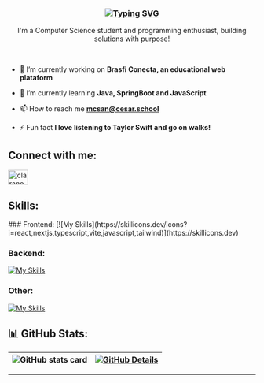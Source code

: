 <h3 align="center">
<a href="https://git.io/typing-svg"><img src="https://readme-typing-svg.demolab.com?font=Fira+Code&size=34&duration=4000&pause=1000&color=8C1FF7&center=true&width=940&height=60&lines=Hi!+I'm+Clara+Neves+%F0%9F%98%8A" alt="Typing SVG" /></a></h3>
<p align="center">I'm a Computer Science student and programming enthusiast, building solutions with purpose!</p>

<br>

- 🔭 I’m currently working on **Brasfi Conecta, an educational web plataform**

- 🌱 I’m currently learning **Java, SpringBoot and JavaScript**

- 📫 How to reach me **mcsan@cesar.school**

- ⚡ Fun fact **I love listening to Taylor Swift and go on walks!**

<h2 align="left">Connect with me:</h2>
<p align="left">
<a href="https://linkedin.com/in/claranevess" target="blank"><img align="center" src="https://raw.githubusercontent.com/rahuldkjain/github-profile-readme-generator/master/src/images/icons/Social/linked-in-alt.svg" alt="claranevess" height="30" width="40" /></a>
</p>

<h2 align="left">Skills:</h2>
### Frontend:
[![My Skills](https://skillicons.dev/icons?i=react,nextjs,typescript,vite,javascript,tailwind)](https://skillicons.dev)

### Backend:
[![My Skills](https://skillicons.dev/icons?i=django,spring,java,python,c)](https://skillicons.dev)

### Other:
[![My Skills](https://skillicons.dev/icons?i=git,vscode,postgresql)](https://skillicons.dev)
<br>
## 📊 GitHub Stats:
| ![GitHub stats card](http://github-profile-summary-cards.vercel.app/api/cards/stats?username=claranevess&theme=dracula) | [![GitHub Details](http://github-profile-summary-cards.vercel.app/api/cards/profile-details?username=claranevess&theme=dracula)](https://github.com/vn7n24fzkq/github-profile-summary-cards) |  
 | ----------- | ----------- |

---

